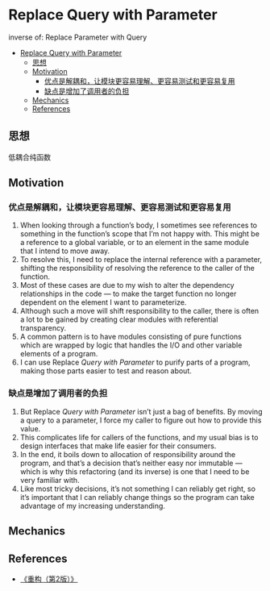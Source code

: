 # Replace Query with Parameter

inverse of: Replace Parameter with Query


<!-- TOC -->

- [Replace Query with Parameter](#replace-query-with-parameter)
    - [思想](#思想)
    - [Motivation](#motivation)
        - [优点是解耦和，让模块更容易理解、更容易测试和更容易复用](#优点是解耦和让模块更容易理解更容易测试和更容易复用)
        - [缺点是增加了调用者的负担](#缺点是增加了调用者的负担)
    - [Mechanics](#mechanics)
    - [References](#references)

<!-- /TOC -->


## 思想
低耦合纯函数


## Motivation
### 优点是解耦和，让模块更容易理解、更容易测试和更容易复用
1. When looking through a function’s body, I sometimes see references to something in the function’s scope that I’m not happy with. This might be a reference to a global variable, or to an element in the same module that I intend to move away. 
2. To resolve this, I need to replace the internal reference with a parameter, shifting the responsibility of resolving the reference to the caller of the function.
3. Most of these cases are due to my wish to alter the dependency relationships in the code — to make the target function no longer dependent on the element I want to parameterize. 
4. Although such a move will shift responsibility to the caller, there is often a lot to be gained by creating clear modules with referential transparency. 
5. A common pattern is to have modules consisting of pure functions which are wrapped by logic that handles the I/O and other variable elements of a program. 
6. I can use Replace *Query with Parameter* to purify parts of a program, making those parts easier to test and reason about.

### 缺点是增加了调用者的负担
1. But Replace *Query with Parameter* isn’t just a bag of benefits. By moving a query to a parameter, I force my caller to figure out how to provide this value. 
2. This complicates life for callers of the functions, and my usual bias is to design interfaces that make life easier for their consumers. 
3. In the end, it boils down to allocation of responsibility around the program, and that’s a decision that’s neither easy nor immutable — which is why this refactoring (and its inverse) is one that I need to be very familiar with.
4. Like most tricky decisions, it’s not something I can reliably get right, so it’s important that I can reliably change things so the program can take advantage of my increasing understanding.


## Mechanics


## References
* [《重构（第2版）》](https://book.douban.com/subject/33400354/)
